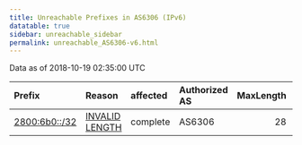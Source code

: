 ```yaml
---
title: Unreachable Prefixes in AS6306 (IPv6)
datatable: true
sidebar: unreachable_sidebar
permalink: unreachable_AS6306-v6.html
---
```


Data as of 2018-10-19 02:35:00 UTC


<div class="datatable-begin"></div>

| Prefix                                               | Reason                                                                                                 | affected   | Authorized AS   |   MaxLength | Anchor                                         |   unreachable /48s |
|:-----------------------------------------------------|:-------------------------------------------------------------------------------------------------------|:-----------|:----------------|------------:|:-----------------------------------------------|-------------------:|
| [2800:6b0::/32](https://stat.ripe.net/2800:6b0::/32) | [INVALID LENGTH](https://rpki-validator.ripe.net/announcement-preview?asn=AS6306&prefix=2800:6b0::/32) | complete   | AS6306          |          28 | [LACNIC](unreachable_LACNIC_RPKI_Root-v6.html) |              65536 |

<div class="datatable-end"></div>